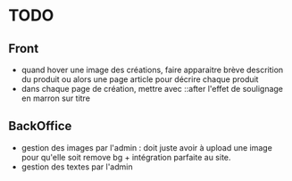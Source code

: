 # TODO

## Front
* quand hover une image des créations, faire apparaitre brève descrition du produit ou alors une page article pour décrire chaque produit
* dans chaque page de création, mettre avec ::after l'effet de soulignage en marron sur titre

## BackOffice
* gestion des images par l'admin : doit juste avoir à upload une image pour qu'elle soit remove bg + intégration parfaite au site.
* gestion des textes par l'admin